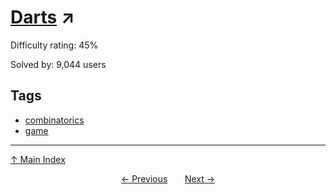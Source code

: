 # [Darts](https://projecteuler.net/problem=109) ↗️

Difficulty rating: 45%

Solved by: 9,044 users
## Tags

- [combinatorics](../tags/combinatorics.md)
- [game](../tags/game.md)



---

[↑ Main Index](../README.md)


<div align=center><a href='108.md'>← Previous</a> &nbsp;&nbsp; &nbsp;&nbsp;  <a href='110.md'>Next →</a></div>
